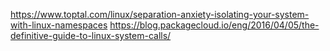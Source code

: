 https://www.toptal.com/linux/separation-anxiety-isolating-your-system-with-linux-namespaces
https://blog.packagecloud.io/eng/2016/04/05/the-definitive-guide-to-linux-system-calls/
